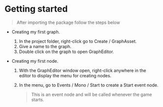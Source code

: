 # Getting started

> After importing the package follow the steps below

- Creating my first graph.
    1. In the project folder, right-click go to Create / GraphAsset.
    2. Give a name to the graph.
    3. Double click on the graph to open GraphEditor.

- Creating my first node.
    1. With the GraphEditor window open, right-click anywhere in the editor to display the menu for creating nodes.
    2. In the menu, go to Events / Mono / Start to create a Start event node.

        > This is an event node and will be called whenever the game starts.